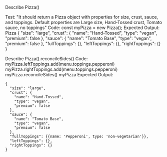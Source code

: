 Describe Pizza()

Test: "It should return a Pizza object with properties for size, crust, sauce, and toppings. Default properties are Large size, Hand-Tossed crust, Tomato sauce, no toppings"
Code: const myPizza = new Pizza();
Expected Output: Pizza {
"size": "large",
"crust": {
"name": "Hand-Tossed",
"type": "vegan",
"premium": false
},
"sauce": {
"name": "Tomato Base",
"type": "vegan",
"premium": false
},
"fullToppings": {},
"leftToppings": {},
"rightToppings": {}
}

Describe Pizza().reconcileSides()
Code: myPizza.leftToppings.add(menu.toppings.pepperoni)
myPizza.rightToppings.add(menu.toppings.pepperoni)
myPizza.reconcileSides()
myPizza
Expected Output:

```
{
  "size": "large",
  "crust": {
    "name": "Hand-Tossed",
    "type": "vegan",
    "premium": false
  },
  "sauce": {
    "name": "Tomato Base",
    "type": "vegan",
    "premium": false
  },
  "fullToppings": {{name: 'Pepperoni', type: 'non-vegetarian'}},
  "leftToppings": {},
  "rightToppings": {}
}
```
